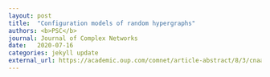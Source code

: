 ```yaml
---
layout: post
title:  "Configuration models of random hypergraphs"
authors: <b>PSC</b>
journal: Journal of Complex Networks
date:   2020-07-16
categories: jekyll update
external_url: https://academic.oup.com/comnet/article-abstract/8/3/cnaa018/5879929
---
```

